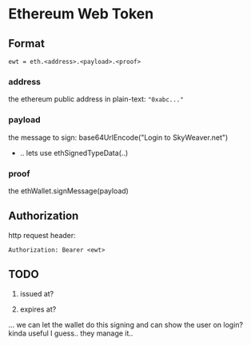 Ethereum Web Token
===================

## Format

`ewt = eth.<address>.<payload>.<proof>`

### address

the ethereum public address in plain-text: `"0xabc..."`


### payload

the message to sign: base64UrlEncode("Login to SkyWeaver.net")
* .. lets use ethSignedTypeData(..)



### proof

the ethWallet.signMessage(payload)


## Authorization

http request header:

`Authorization: Bearer <ewt>`



## TODO

1. issued at?

2. expires at?

... we can let the wallet do this signing
and can show the user on login? kinda useful I guess.. they manage it..